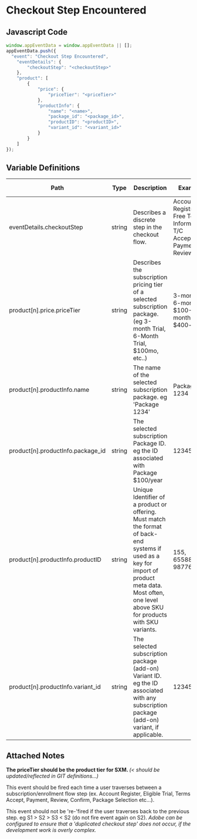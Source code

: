 # Checkout Step Encountered

### 

## Javascript Code
```js
window.appEventData = window.appEventData || [];
appEventData.push({
  "event": "Checkout Step Encountered",
    "eventDetails": {
        "checkoutStep": "<checkoutStep>"
    },
    "product": [
        {
            "price": {
                "priceTier": "<priceTier>"
            },
            "productInfo": {
                "name": "<name>",
                "package_id": "<package_id>",
                "productID": "<productID>",
                "variant_id": "<variant_id>"
            }
        }
    ]
});
```

## Variable Definitions

|Path|Type|Description|Example|Pattern|Min Length|Max Length|Minimum|Maximum|Multiple Of|
| --- | --- | --- | --- | --- | --- | --- | --- | --- | --- |
|eventDetails.checkoutStep|string|Describes a discrete step in the checkout flow.|Account Registration, Free Term Information, T\/C Acceptance, Payment, Review|||||||
|product[n].price.priceTier|string|Describes the subscription pricing tier of a selected subscription package. \(eg 3-month Trial, 6-Month Trial, $100mo, etc..\)|3-month, 6-month, $100-month, $400-year|||||||
|product[n].productInfo.name|string|The name of the selected subscription package. eg 'Package 1234'|Package 1234|||||||
|product[n].productInfo.package_id|string|The selected subscription Package ID. eg the ID associated with Package  $100\/year|123456789|||||||
|product[n].productInfo.productID|string|Unique Identifier of a product or offering.  Must match the format of back-end systems if used as a key for import of product meta data. Most often, one level above SKU for products with SKU variants. |155, 65588, 987764448|||||||
|product[n].productInfo.variant_id|string|The selected subscription package \(add-on\) Variant ID. eg the ID associated with any subscription package \(add-on\) variant, if applicable.|123456789|||||||

## Attached Notes

<p><strong>The priceTier should be the product tier for SXM. </strong><em>(&lt; should be updated/reflected in GIT definitions...)</em></p>
<p>This event should be fired each time a user traverses between a subscription/enrollment flow step (ex. Account Register, Eligible Trial, Terms Accept, Payment, Review, Confirm, Package Selection etc...).</p>
<p>This event should not be 're-'fired if the user traverses back to the previous step. eg S1 &gt; S2 &gt; S3 &lt; S2 (do not fire event again on S2). <em>Adobe can be configured to ensure that a 'duplicated checkout step' does not occur, if the development work is overly complex.</em></p>
